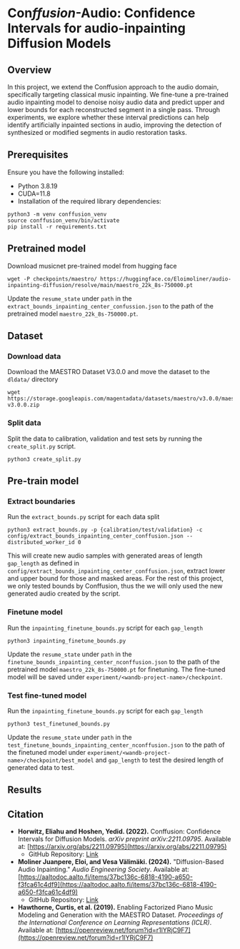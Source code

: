 # Con*ffusion*-Audio: Confidence Intervals for audio-inpainting Diffusion Models

## Overview

In this project, we extend the Conffusion approach to the audio domain, specifically targeting classical music inpainting. We fine-tune a pre-trained audio inpainting model to denoise noisy audio data and predict upper and lower bounds for each reconstructed segment in a single pass. Through experiments, we explore whether these interval predictions can help identify artificially inpainted sections in audio, improving the detection of synthesized or modified segments in audio restoration tasks.

## Prerequisites

Ensure you have the following installed:
- Python 3.8.19
- CUDA=11.8
- Installation of the required library dependencies:
```angular2html
python3 -m venv conffusion_venv
source conffusion_venv/bin/activate
pip install -r requirements.txt
```

## Pretrained model
Download musicnet pre-trained model from hugging face
```angular2html
wget -P checkpoints/maestro/ https://huggingface.co/Eloimoliner/audio-inpainting-diffusion/resolve/main/maestro_22k_8s-750000.pt
```
Update the `resume_state` under `path` in the `extract_bounds_inpainting_center_confussion.json` to the path of the pretrained model `maestro_22k_8s-750000.pt`.
## Dataset
### Download data
Download the MAESTRO Dataset V3.0.0 and move the dataset to the `dldata/` directory
```angular2html
wget https://storage.googleapis.com/magentadata/datasets/maestro/v3.0.0/maestro-v3.0.0.zip
```
### Split data
Split the data to calibration, validation and test sets by running the `create_split.py` script.
```angular2html
python3 create_split.py
```

## Pre-train model
### Extract boundaries
Run the `extract_bounds.py` script for each data split
```angular2html
python3 extract_bounds.py -p {calibration/test/validation} -c config/extract_bounds_inpainting_center_conffusion.json --distributed_worker_id 0
```
This will create new audio samples with generated areas of length `gap_length` as defined in `config/extract_bounds_inpainting_center_conffusion.json`, extract lower and upper bound for those and masked areas.
For the rest of this project, we only tested bounds by Conffusion, thus the we will only used the new generated audio created by the script.

### Finetune model
Run the `inpainting_finetune_bounds.py` script for each `gap_length`
```angular2html
python3 inpainting_finetune_bounds.py
```
Update the `resume_state` under `path` in the `finetune_bounds_inpainting_center_nconffusion.json` to the path of the pretrained model `maestro_22k_8s-750000.pt`
for finetuning.
The fine-tuned model will be saved under `experiment/<wandb-project-name>/checkpoint`.

### Test fine-tuned model
Run the `inpainting_finetune_bounds.py` script for each `gap_length`
```angular2html
python3 test_finetuned_bounds.py
```
Update the `resume_state` under `path` in the `test_finetune_bounds_inpainting_center_nconffusion.json` to the path of the finetuned model under `experiment/<wandb-project-name>/checkpoint/best_model`
and `gap_length` to test the desired length of generated data to test.

## Results

## Citation

- **Horwitz, Eliahu and Hoshen, Yedid. (2022).** Conffusion: Confidence Intervals for Diffusion Models. *arXiv preprint arXiv:2211.09795*. Available at: [https://arxiv.org/abs/2211.09795](https://arxiv.org/abs/2211.09795)
  - GitHub Repository: [Link](https://github.com/eliahuhorwitz/Conffusion)
- **Moliner Juanpere, Eloi, and Vesa Välimäki. (2024).** "Diffusion-Based Audio Inpainting." *Audio Engineering Society*. Available at: [https://aaltodoc.aalto.fi/items/37bc136c-6818-4190-a650-f3fca61c4df9](https://aaltodoc.aalto.fi/items/37bc136c-6818-4190-a650-f3fca61c4df9)
  - GitHub Repository: [Link](https://github.com/eloimoliner/audio-inpainting-diffusion)
- **Hawthorne, Curtis, et al. (2019).** Enabling Factorized Piano Music Modeling and Generation with the MAESTRO Dataset. *Proceedings of the International Conference on Learning Representations (ICLR)*. Available at: [https://openreview.net/forum?id=r1lYRjC9F7](https://openreview.net/forum?id=r1lYRjC9F7)
